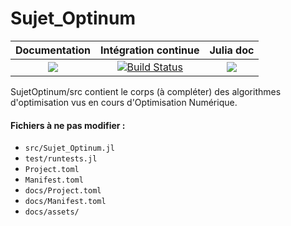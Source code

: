 # Sujet_Optinum

| **Documentation** | **Intégration continue** | **Julia doc** |
|:-----------------:|:------------------------:|:-------------:|
| [![](https://img.shields.io/badge/docs-dev-blue.svg)](https://mathn7.github.io/SujetOptinum/dev/index) |[![Build Status](https://travis-ci.com/mathn7/SujetOptinum.svg?branch=master)](https://travis-ci.com/mathn7/SujetOptinum)|[![](https://img.shields.io/badge/Julia--doc-v1-informational)](https://docs.julialang.org) |

SujetOptinum/src contient le corps (à compléter) des algorithmes d'optimisation vus en cours d'Optimisation Numérique.
#### Fichiers à ne pas modifier : 
   * `src/Sujet_Optinum.jl`
   * `test/runtests.jl`
   * `Project.toml`
   * `Manifest.toml`
   * `docs/Project.toml`
   * `docs/Manifest.toml`
   * `docs/assets/`
